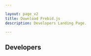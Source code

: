 ```yaml
---

layout: page_v2
title: Download Prebid.js
description: Developers Landing Page.

---
```


## Developers